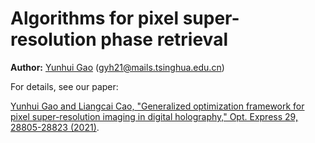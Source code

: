 # Algorithms for pixel super-resolution phase retrieval
**Author:** [Yunhui Gao](https://github.com/Yunhui-Gao) (gyh21@mails.tsinghua.edu.cn)

For details, see our paper:

[Yunhui Gao and Liangcai Cao, "Generalized optimization framework for pixel super-resolution imaging in digital holography," Opt. Express 29, 28805-28823 (2021)](https://doi.org/10.1364/OE.434449).

